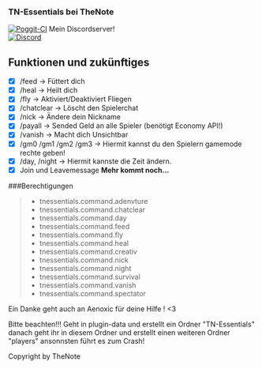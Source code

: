 ### TN-Essentials bei TheNote

[![Poggit-CI](https://poggit.pmmp.io/ci.badge/errox404/MatriXGameZ-Essential/)](https://poggit.pmmp.io/ci/errox404/MatriXGameZ-Essential/)
Mein Discordserver! <br>
[![Discord](https://img.shields.io/discord/427472879072968714.svg?style=flat-square&label=discord&colorB=7289da)](https://discord.gg/XwXKuvy) <br>
## Funktionen und zukünftiges
- [x] /feed -> Füttert dich
- [x] /heal -> Heilt dich
- [x] /fly -> Aktiviert/Deaktiviert Fliegen
- [x] /chatclear -> Löscht den Spielerchat
- [x] /nick -> Ändere dein Nickname
- [x] /payall -> Sended Geld an alle Spieler (benötigt Economy API!)
- [x] /vanish -> Macht dich Unsichtbar
- [x] /gm0 /gm1 /gm2 /gm3 -> Hiermit kannst du den Spielern gamemode rechte geben!
- [x] /day, /night -> Hiermit kannste die Zeit ändern.
- [x] Join und Leavemessage 
__Mehr kommt noch...__

###Berechtigungen

> - tnessentials.command.adenvture
> - tnessentials.command.chatclear
> - tnessentials.command.day
> - tnessentials.command.feed
> - tnessentials.command.fly
> - tnessentials.command.heal
> - tnessentials.command.creativ
> - tnessentials.command.nick
> - tnessentials.command.night
> - tnessentials.command.survival
> - tnessentials.command.vanish
> - tnessentials.command.spectator

Ein Danke geht auch an Aenoxic für deine Hilfe ! <3

Bitte beachten!!!
Geht in plugin-data und erstellt ein Ordner "TN-Essentials" danach geht ihr in diesem Ordner und erstellt einen weiteren Ordner "players" ansonnsten führt es zum Crash!

Copyright by TheNote
